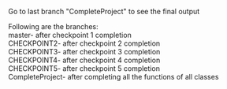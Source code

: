 Go to last branch "CompleteProject" to see the final output  

Following are the branches:  
    master- after checkpoint 1 completion  
    CHECKPOINT2- after checkpoint 2 completion  
    CHECKPOINT3- after checkpoint 3 completion  
    CHECKPOINT4- after checkpoint 4 completion  
    CHECKPOINT5- after checkpoint 5 completion  
    CompleteProject- after completing all the functions of all classes  
